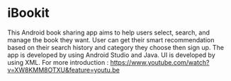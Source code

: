 # iBookit

This Android book sharing app aims to help users select, search, and manage the book they want. User can get their smart recommendation based on their search history and category they choose then sign up. The app is developed by using Android Studio and Java. UI is developed by using XML.
For more introduction : https://www.youtube.com/watch?v=XW8KMM8OTXU&feature=youtu.be
